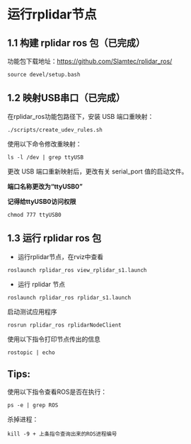 # 运行rplidar节点

## 1.1 **构建** **rplidar ros** 包（已完成）

功能包下载地址：https://github.com/Slamtec/rplidar_ros/

~~~~
source devel/setup.bash
~~~~



## 1.2 映射USB串口（已完成）

在rplidar_ros功能包路径下，安装 USB 端口重映射：

````
./scripts/create_udev_rules.sh
````

使用以下命令修改重映射：

````
ls -l /dev | grep ttyUSB
````

更改 USB 端口重新映射后，更改有关 serial_port 值的启动文件。

**端口名称更改为“ttyUSB0”**

**记得给ttyUSB0访问权限**

````
chmod 777 ttyUSB0
````



## 1.3 **运行** **rplidar ros** 包

* 运行rplidar节点，在rviz中查看

````
roslaunch rplidar_ros view_rplidar_s1.launch
````

+ 运行 rplidar 节点

````
roslaunch rplidar_ros rplidar_s1.launch
````

启动测试应用程序

````
rosrun rplidar_ros rplidarNodeClient
````

使用以下指令打印节点传出的信息

````
rostopic | echo 
````



## Tips:

使用以下指令查看ROS是否在执行：

````
ps -e | grep ROS
````

杀掉进程：

````
kill -9 + 上条指令查询出来的ROS进程编号
````

